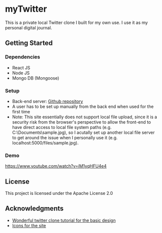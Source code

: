 # myTwitter
This is a private local Twitter clone I built for my own use. I use it as my personal digital journal. 

## Getting Started
### Dependencies
- React JS
- Node JS
- Mongo DB (Mongoose)

### Setup
- Back-end server: <a href='https://github.com/zixic83/my-twitter-back-end'>Github repository</a>
- A user has to be set up manually from the back end when used for the first time
- Note: This site essentially does not support local file upload, since it is a security risk from the browser's perspective to allow the front-end to have direct access to local file system paths (e.g. C:\Documents\sample.jpg), so I acutally set up another local file server to get around the issue when I personally use it (e.g. localhost:5000/files/sample.jpg). 

### Demo
https://www.youtube.com/watch?v=iM1yqHFU4e4

## License
This project is licensed under the Apache License 2.0

## Acknowledgments
- [Wonderful twitter clone tutorial for the basic design](https://www.youtube.com/watch?v=rJjaqSTzOxI)
- [Icons for the site](https://icon-icons.com/pack/Origami/3604)
